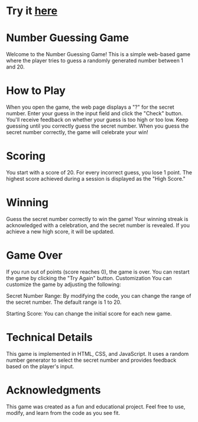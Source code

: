 # Try it [here](https://jenniferr326.github.io/guessing-game/)

# Number Guessing Game

Welcome to the Number Guessing Game! This is a simple web-based game where the player tries to guess a randomly generated number between 1 and 20.

# How to Play

When you open the game, the web page displays a "?" for the secret number.
Enter your guess in the input field and click the "Check" button.
You'll receive feedback on whether your guess is too high or too low.
Keep guessing until you correctly guess the secret number.
When you guess the secret number correctly, the game will celebrate your win!

# Scoring

You start with a score of 20.
For every incorrect guess, you lose 1 point.
The highest score achieved during a session is displayed as the "High Score."

# Winning

Guess the secret number correctly to win the game!
Your winning streak is acknowledged with a celebration, and the secret number is revealed.
If you achieve a new high score, it will be updated.

# Game Over

If you run out of points (score reaches 0), the game is over.
You can restart the game by clicking the "Try Again" button.
Customization
You can customize the game by adjusting the following:

Secret Number Range: By modifying the code, you can change the range of the secret number. The default range is 1 to 20.

Starting Score: You can change the initial score for each new game.

# Technical Details

This game is implemented in HTML, CSS, and JavaScript. It uses a random number generator to select the secret number and provides feedback based on the player's input.

# Acknowledgments
This game was created as a fun and educational project. Feel free to use, modify, and learn from the code as you see fit.

